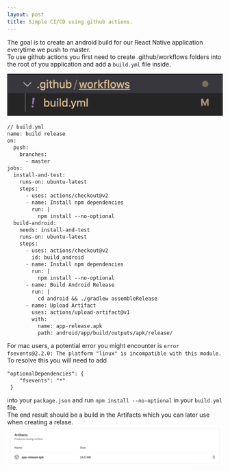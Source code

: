 ```yaml
---
layout: post
title: Simple CI/CD using github actions.
---
```


The goal is to create an android build for our React Native application everytime we push to master.<br>
To use github actions you first need to create .github/workflows folders into the root of you application
and add a `build.yml` file inside.

![image](/assets/folder-structure.png)

```
// build.yml
name: build release
on:
  push:
    branches:
      - master
jobs:
  install-and-test:
    runs-on: ubuntu-latest
    steps:
      - uses: actions/checkout@v2
      - name: Install npm dependencies
        run: |
          npm install --no-optional
  build-android:
    needs: install-and-test
    runs-on: ubuntu-latest
    steps:
      - uses: actions/checkout@v2
        id: build_android
      - name: Install npm dependencies
        run: |
          npm install --no-optional
      - name: Build Android Release
        run: |
          cd android && ./gradlew assembleRelease
      - name: Upload Artifact
        uses: actions/upload-artifact@v1
        with:
          name: app-release.apk
          path: android/app/build/outputs/apk/release/
```

For mac users, a potential error you might encounter is `error fsevents@2.2.0: The platform "linux" is incompatible with this module.` To resolve this you will need to add

```
"optionalDependencies": {
    "fsevents": "*"
 }
```

into your `package.json` and run `npm install --no-optional` in your `build.yml` file. <br>
The end result should be a build in the Artifacts which you can later use when creating a relase.
![image](/assets/artifact.png)

